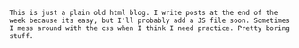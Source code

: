 `This is just a plain old html blog. I write posts at the end of the week because its easy, but I'll probably add a JS file soon. Sometimes I mess around with the css when I think I need practice. Pretty boring stuff.`
